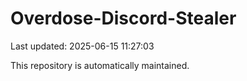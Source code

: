 # Overdose-Discord-Stealer

Last updated: 2025-06-15 11:27:03

This repository is automatically maintained.
